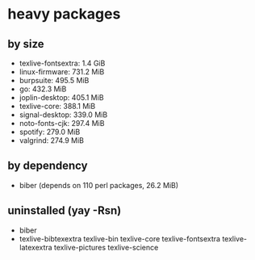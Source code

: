 # heavy packages

## by size
* texlive-fontsextra: 1.4 GiB
* linux-firmware: 731.2 MiB
* burpsuite: 495.5 MiB
* go: 432.3 MiB
* joplin-desktop: 405.1 MiB
* texlive-core: 388.1 MiB
* signal-desktop: 339.0 MiB
* noto-fonts-cjk: 297.4 MiB
* spotify: 279.0 MiB
* valgrind: 274.9 MiB

## by dependency
* biber (depends on 110 perl packages, 26.2 MiB)

## uninstalled (yay -Rsn)
* biber
* texlive-bibtexextra texlive-bin texlive-core texlive-fontsextra texlive-latexextra texlive-pictures texlive-science

